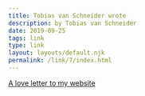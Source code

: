 ```yaml
---
title: Tobias van Schneider wrote
description: by Tobias van Schneider
date: 2019-09-25
tags: link
type: link
layout: layouts/default.njk
permalink: /link/7/index.html
---
```


[A love letter to my website](https://www.vanschneider.com/a-love-letter-to-personal-websites)
